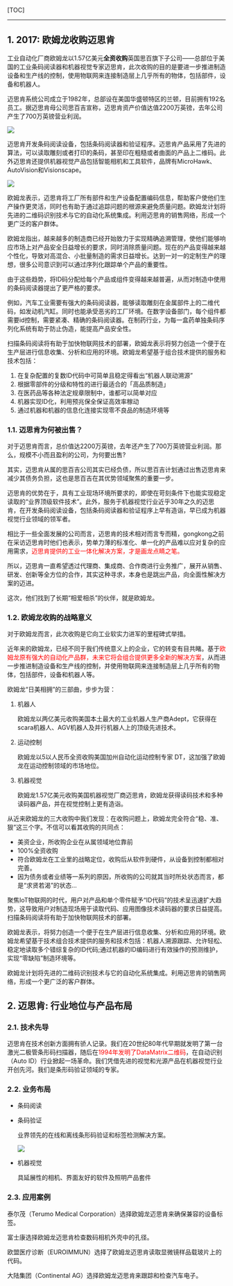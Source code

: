 <!--
+++
title       = "2017: 欧姆龙收购迈思肯"
description = "1. 2017: 欧姆龙收购迈思肯; 2. 迈思肯: 行业地位与产品布局"
date        = "2022-01-03"
tags        = []
categories  = ["8-business","83-行业分析"]
series      = []
keywords    = []
weight      = 5
toc         = true
draft       = false
+++ -->

[TOC]

---

## 1. 2017: 欧姆龙收购迈思肯

工业自动化厂商欧姆龙以1.57亿美元**全资收购**英国思百旗下子公司——总部位于美国的工业条码阅读器和机器视觉专家迈思肯，此次收购的目的是要进一步推进制造设备和生产线的控制，使用物联网来连接制造层上几乎所有的物体，包括部件，设备和机器人。

迈思肯系统公司成立于1982年，总部设在美国华盛顿特区的兰顿，目前拥有192名员工。据迈思肯母公司思百吉宣称，迈思肯资产价值达值2200万英镑，去年公司产生了700万英镑营业利润。

![](https://img2020.cnblogs.com/blog/2039866/202009/2039866-20200918173006394-62055547.jpg) <!-- 迈思肯/迈思肯-0.jpg -->

迈思肯开发条码阅读设备，包括条码阅读器和验证程序。迈思肯产品采用了先进的算法，可以读取雕刻或者打印的条码，甚至印在粗糙或者曲面的产品上二维码。此外迈思肯还提供机器视觉产品包括智能相机和工具软件，品牌有MicroHawk、AutoVision和Visionscape。

![](https://img2020.cnblogs.com/blog/2039866/202009/2039866-20200918173006807-13325875.jpg) <!-- 迈思肯/迈思肯-1.jpg -->

欧姆龙表示，迈思肯将工厂所有部件和生产设备配置编码信息，帮助客户使他们生产操作更灵活，同时也有助于通过追踪问题的根源来避免质量问题。欧姆龙计划将先进的二维码识别技术与它的自动化系统集成。利用迈思肯的销售网络，形成一个更广泛的客户群体。

欧姆龙指出，越来越多的制造商已经开始致力于实现精确追溯管理，使他们能够响应市场上对产品安全日益增长的要求，同时消除质量问题。现在的产品变得越来越个性化，导致对高混合、小批量制造的需求日益增长。达到一对一的定制生产的理想，很多公司意识到可以通过序列化跟踪单个产品的重要性。

由于这些趋势，将ID码分配给每个产品或组件变得越来越普遍，从而对制造中使用的条码阅读器提出了更严格的要求。

例如，汽车工业需要有强大的条码阅读器，能够读取雕刻在金属部件上的二维代码，如发动机汽缸。同时也能承受恶劣的工厂环境。在数字设备部门，每个组件都需要id控制，需要紧凑、精确的条码阅读器。在制药行业，为每一盒药单独条码序列化系统有助于防止伪造，能提高产品安全性。

扫描条码阅读将有助于加快物联网技术的部署，欧姆龙表示将努力创造一个便于在生产层进行信息收集、分析和应用的环境。欧姆龙希望基于组合技术提供的服务和技术包括：

1. 在复杂配置的复数ID代码中可简单且稳定得看出“机器人联动溯源”
2. 根据零部件的分级和特性的进行最适合的「高品质制造」
3. 在医药品等各种法定规章限制中，谁都可以简单对应
4. 机器实现ID化，利用预兆保全保证高效率稼动
5. 通过机器和机器的信息化连接实现零不良品的制造环境等

<!-- 众所周知，由于全球范围内消费者对商品安全性及可靠性的需求越来越高，制造业中正不断强化措施，以构建针对严格化溯源及产品安全的管理模式。此外，消费者的喜好日益多样化，从而要求更加高度化的多品种、少批量定制化生产。于是，在各行业中，聚焦IoT物联网的时代，对产品和单个零件赋予“ID代码”的技术呈迅速扩大趋势，同时对于制造现场用于读取代码的、应用了图像技术的读码器的要求日益提高。 -->

### 1.1. 迈思肯为何被出售？

对于迈思肯而言，总价值达2200万英镑，去年还产生了700万英镑营业利润。那么，规模不小而且盈利的公司，为何要出售?

其实，迈思肯从属的思百吉公司其实已经负债，所以思百吉计划通过出售迈思肯来减少其债务负担，这也是思百吉在其优势领域聚焦的重要一步。

迈思肯的优势在于，具有工业现场环境所要求的，即使在苛刻条件下也能实现稳定读取的“业界顶级软件技术”。此外，服务于机器视觉行业近乎30年之久的迈思肯，在开发条码阅读设备，包括条码阅读器和验证程序上早有造诣，早已成为机器视觉行业领域的领军者。

相比于一些全面发展的公司而言，迈思肯的技术相对而言专而精，gongkong之前在采访迈思肯时他们也表示，势单力薄的标准化、单一化的产品难以应对复杂的应用需求，<font color=#FF0000>迈思肯提供的工业一体化解决方案，才是画龙点睛之笔。</font>

所以，迈思肯一直希望透过代理商、集成商、合作商进行业务推广，展开从销售、研发、创新等全方位的合作，其实这种寻求，本身也是跳出产品，向全面性解决方案的迈进。

这次，他们找到了长期“相爱相杀”的伙伴，就是欧姆龙。

### 1.2. 欧姆龙收购的战略意义

对于欧姆龙而言，此次收购是它向工业软实力进军的里程碑式举措。

近年来的欧姆龙，已经不同于我们传统意义上的企业，它的转变有目共睹。基于<font color=#FF0000>欧姆龙原有强大的自动化产品群，未来它将会组合提供更多全新的解决方案</font>，从而进一步推进制造设备和生产线的控制，并使用物联网来连接制造层上几乎所有的物体，包括部件，设备和机器人等。

欧姆龙“日美相拥”的三部曲，步步为营：

1. 机器人

    欧姆龙以两亿美元收购美国本土最大的工业机器人生产商Adept，它获得在scara机器人、AGV机器人及并行机器人上的顶级先进技术。

2. 运动控制

    欧姆龙以5以人民币全资收购美国加州自动化运动控制专家 DT，这加强了欧姆龙在运动控制领域的市场地位。

3. 机器视觉

    欧姆龙1.57亿美元收购美国机器视觉厂商迈思肯，欧姆龙获得读码技术和多种读码器产品，并在视觉控制上更有造诣。

从近来欧姆龙的三大收购中我们发现：在收购问题上，欧姆龙完全符合“稳、准、狠”这三个字。不信可以看其收购的共同点：

+ 美资企业，所收购企业在从属领域地位靠前
+ 100%全资收购
+ 符合欧姆龙在工业里的战略定位，收购后从软件到硬件，从设备到控制都相对完善。
+ 因为债务或者业绩等一系列的原因，所收购的公司就其当时所处状态而言，都是“求贤若渴”的状态…

聚焦IoT物联网的时代，用户对产品和单个零件赋予“ID代码”的技术呈迅速扩大趋势，这导致用户对制造现场用于读取代码、应用图像技术读码器的要求日益提高。扫描条码阅读将有助于加快物联网技术的部署。

欧姆龙表示，将努力创造一个便于在生产层进行信息收集、分析和应用的环境。欧姆龙希望基于技术组合技术提供的服务和技术包括：机器人溯源跟踪、允许轻松、稳定地读取多个错综复杂的ID代码;通过机器的ID编码进行有效操作的预测维护，实现“零缺陷”制造环境等。

欧姆龙计划将先进的二维码识别技术与它的自动化系统集成。利用迈思肯的销售网络，形成一个更广泛的客户群体。

## 2. 迈思肯: 行业地位与产品布局

### 2.1. 技术先导

迈思肯在技术创新方面拥有骄人记录。我们在20世纪80年代早期就发明了第一台激光二极管条形码扫描器，随后在<font color=#FF0000>1994年发明了DataMatrix二维码</font>，在自动识别（Auto ID）行业掀起一场革命。我们凭借先进的视觉和光源产品在机器视觉行业开创先河。我们是条形码验证领域的专家。

### 2.2. 业务布局

+ 条码阅读

+ 条码验证

    业界领先的在线和离线条形码验证和标签检测解决方案。

    ![](https://img2020.cnblogs.com/blog/2039866/202009/2039866-20200918173007107-2089085559.jpg) <!-- 迈思肯/迈思肯-2.jpg -->

+ 机器视觉

    具延展性的相机、界面友好的软件及照明产品套件

### 2.3. 应用案例

泰尔茂（Terumo Medical Corporation）选择欧姆龙迈思肯来确保兼容的设备标签。

富士康选择欧姆龙迈思肯检查数码相机外壳中的孔径。

欧盟医疗诊断（EUROIMMUN）选择了欧姆龙迈思肯读取显微镜样品载玻片上的代码。

大陆集团（Continental AG）选择欧姆龙迈思肯来跟踪和检查汽车电子。
